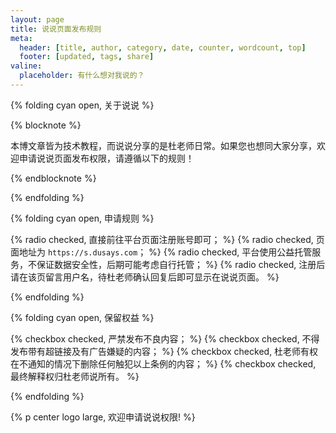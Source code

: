 ```yaml
---
layout: page
title: 说说页面发布规则
meta:
  header: [title, author, category, date, counter, wordcount, top]
  footer: [updated, tags, share]
valine:
  placeholder: 有什么想对我说的？
---
```


{% folding cyan open, 关于说说 %}

{% blocknote %}

本博文章皆为技术教程，而说说分享的是杜老师日常。如果您也想同大家分享，欢迎申请说说页面发布权限，请遵循以下的规则！

{% endblocknote %}

{% endfolding %}

{% folding cyan open, 申请规则 %}

{% radio checked, 直接前往平台页面注册账号即可； %}
{% radio checked, 页面地址为 `https://s.dusays.com`； %}
{% radio checked, 平台使用公益托管服务，不保证数据安全性，后期可能考虑自行托管； %}
{% radio checked, 注册后请在该页留言用户名，待杜老师确认回复后即可显示在说说页面。 %}

{% endfolding %}

{% folding cyan open, 保留权益 %}

{% checkbox checked, 严禁发布不良内容； %}
{% checkbox checked, 不得发布带有超链接及有广告嫌疑的内容； %}
{% checkbox checked, 杜老师有权在不通知的情况下删除任何触犯以上条例的内容； %}
{% checkbox checked, 最终解释权归杜老师说所有。 %}

{% endfolding %}

{% p center logo large, 欢迎申请说说权限! %}